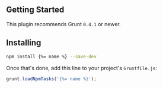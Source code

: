 ## Getting Started

This plugin recommends Grunt `0.4.1` or newer.

## Installing

```bash
npm install {%= name %} --save-dev
```

Once that's done, add this line to your project's `Gruntfile.js`:

```js
grunt.loadNpmTasks('{%= name %}');
```